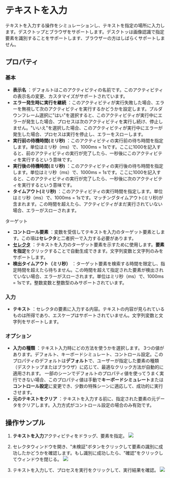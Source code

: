 # テキストを入力

テキストを入力する操作をシミュレーションし、テキストを指定の場所に入力します。デスクトップとブラウザをサポートします。デスクトッは画像認識で指定要素を識別することをサポートします、ブラウザーの方はしばらくサポートしません。

## プロパティ

### 基本

- **表示名** ：デフォルトはこのアクティビティの名前です。このアクティビティの表示名の変更、カスタマイズがサポートされています。
- **エラー発生時に実行を継続** ：このアクティビティが実行失敗した場合、エラーを無視して次のアクティビティを実行するかどうかを設定します。プルダウンフレーム選択に"はい"を選択すると、このアクティビティが実行中にエラーが発生した場合、プロセスは次のアクティビティを実行し続け、停止しません。"いいえ"を選択した場合、このアクティビティが実行中にエラーが発生した場合、プロセスは実行を停止し、エラーをスローします。
- **実行前の待機時間(ミリ秒)** ：このアクティビティの実行前の待ち時間を指定します。単位はミリ秒（ms）で、1000ms = 1sです。ここに1000を記入すると、前のアクティビティの実行が完了したら、一秒後にこのアクティビティを実行するという意味です。
- **実行後の待機時間(ミリ秒)** ：このアクティビティの実行後の待ち時間を指定します。単位はミリ秒（ms）で、1000ms = 1sです。ここに1000を記入すると、このアクティビティの実行が完了したら、一秒後に次のアクティビティを実行するという意味です。
- **タイムアウト(ミリ秒)** ：このアクティビティの実行時間を指定します。単位はミリ秒（ms）で、1000ms = 1sです。マッチングタイムアウト(ミリ秒)が含まれます。この時間を超えたら、アクティビティがまだ実行されていない場合、エラーがスローされます。

ターゲット

- **コントロール要素** ：変数を受信してテキストを入力のターゲット要素とします。この項は**セレクタ**と二者択一で入力する必要があります。
- **[セレクタ](../Appendix/Selector.md?_v=v2020.4)** ：テキストを入力のターゲット要素を示すために使用します。**要素を指定**をクリックすることで自動生成できます。文字列変数と文字列のみをサポートします。
- **検出タイムアウト（ミリ秒）** ：ターゲット要素を検索する時間を限定し、指定時間を超えたら待ちません。この時間を超えて指定された要素が検出されていない場合、エラーがスローされます。単位はミリ秒（ms）で、1000ms = 1sです。整数変数と整数型のみサポートされています。

### 入力
- **テキスト** ：セレクタの要素に入力する内容。テキストの内容が見られているものは所得であり、エスケープはサポートされていません。文字列変数と文字列をサポートします。

### オプション
- **入力の種類** ：テキスト入力時にどの方法を使うかを選択します。
3つの値があります。デフォルト、キーボードシミュレート、コントロール設定。このプロパティのデフォルトは**デフォルト**で、ユーザーが指定した要素の種類（デスクトップまたはブラウザ）に応じて、最適なクリック方法が自動的に適用されます。
一部のシーンでデフォルトのプロパティ値を使ってうまく実行できない場合、このプロパティ値は手動で**キーボードシミュレート**または**コントロール設定**に変更でき、少数の特殊シーンに適応して、成功的に実行させます。
- **元のテキストをクリア** ：テキストを入力する前に、指定された要素の元データをクリアします。入力方式がコントロール設定の場合のみ有効です。

## 操作サンプル
1. **テキストを入力**アクティビティをドラッグ、要素を指定。
![](https://docimages.blob.core.chinacloudapi.cn/images/Activities/setText.png)

2. セレクタウィンドウを開き、"未検証"ボタンをクリックして要素の識別に成功したかどうかを確認します。もし識別に成功したら、"確認"をクリックしてウィンドウを閉じる。
![](https://docimages.blob.core.chinacloudapi.cn/images/Activities/setTex-1.png)

3. テキストを入力して、プロセスを実行をクリックして、実行結果を確認。
![](https://docimages.blob.core.chinacloudapi.cn/images/Activities/setTex-2.png)

